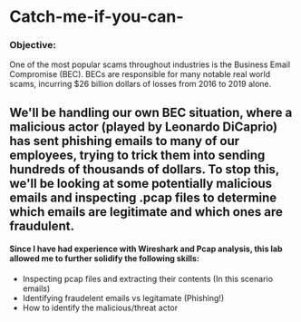 # Catch-me-if-you-can-

### Objective:
One of the most popular scams throughout industries is the Business Email Compromise (BEC). BECs are responsible for many notable real world scams, incurring $26 billion dollars of losses from 2016 to 2019 alone.

We'll be handling our own BEC situation, where a malicious actor (played by Leonardo DiCaprio) has sent phishing emails to many of our employees, trying to trick them into sending hundreds of thousands of dollars. To stop this, we'll be looking at some potentially malicious emails and inspecting .pcap files to determine which emails are legitimate and which ones are fraudulent.
----------------------------------------------------------------------------------------------------------------------------------------------------------------------------------------------------------------------------------------------------------------------------------
#### **Since I have had experience with Wireshark and Pcap analysis, this lab allowed me to further solidify the following skills:**
- Inspecting pcap files and extracting their contents (In this scenario emails)
- Identifying fraudelent emails vs legitamate (Phishing!)
- How to identify the malicious/threat actor



